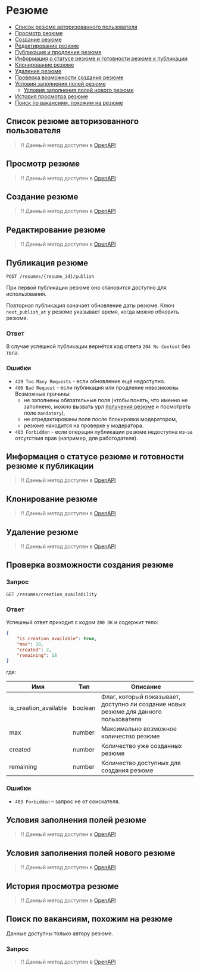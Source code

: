 # Резюме

* [Список резюме авторизованного пользователя](#mine)
* [Просмотр резюме](https://api.hh.ru/openapi/redoc#tag/Prosmotr-rezyume/operation/get-resume)
* [Создание резюме](#create)
* [Редактирование резюме](#edit)
* [Публикация и продление резюме](#publish)
* [Информация о статусе резюме и готовности резюме к публикации](#status-and-publication)
* [Клонирование резюме](#clone)
* [Удаление резюме](#delete)
* [Проверка возможности создания резюме](#availability)
* [Условия заполнения полей резюме](#conditions)
  * [Условия заполнения полей нового резюме](#init-conditions)
* [История просмотра резюме](#views)
* [Поиск по вакансиям, похожим на резюме](https://api.hh.ru/openapi/redoc#tag/Poisk-vakansij-dlya-soiskatelya/operation/get-vacancies-similar-to-resume)

<a name="mine"></a>
## Список резюме авторизованного пользователя

> !! Данный метод доступен в [OpenAPI](https://api.hh.ru/openapi/redoc#tag/Rezyume.-Prosmotr-informacii/operation/get-mine-resumes)

## Просмотр резюме

> !! Данный метод доступен в [OpenAPI](https://api.hh.ru/openapi/redoc#tag/Prosmotr-rezyume/operation/get-resume)

<a name="create"></a>
## Создание резюме

> !! Данный метод доступен в [OpenAPI](https://api.hh.ru/openapi/redoc#tag/Rezyume.-Sozdanie-i-obnovlenie/operation/create-resume)

<a name="edit"></a>
## Редактирование резюме

> !! Данный метод доступен в [OpenAPI](https://api.hh.ru/openapi/redoc#tag/Rezyume.-Sozdanie-i-obnovlenie/operation/edit-resume)

<a name="publish"></a>
## Публикация резюме

`POST /resumes/{resume_id}/publish`

При первой публикации резюме оно становится доступно для использования.

Повторная публикация означает обновление даты резюме. Ключ `next_publish_at`
у резюме указывает время, когда можно обновить резюме.


### Ответ

В случае успешной публикации вернётся код ответа `204 No Content` без тела.

### Ошибки

* `429 Too Many Requests` - если обновление ещё недоступно.
* `400 Bad Request` - если публикация или продление невозможны. Возможные причины:
  * не заполнены обязательные поля (чтобы понять, что именно не заполнено, можно вызвать урл [получения резюме](https://api.hh.ru/openapi/redoc#tag/Prosmotr-rezyume/operation/get-resume) и посмотреть поле `mandatory`),
  * не отредактированы поля после блокировки модератором,
  * резюме находится на проверке у модератора.
* `403 Forbidden` - если операция публикации резюме недоступна из-за отсутствия
  прав (например, для работодателя).


<a name="status-and-publication"></a>
## Информация о статусе резюме и готовности резюме к публикации

> !! Данный метод доступен в [OpenAPI](https://api.hh.ru/openapi/redoc#tag/Rezyume.-Prosmotr-informacii/operation/get-resume-status)

<a name="clone"></a>
## Клонирование резюме

> !! Данный метод доступен в [OpenAPI](https://api.hh.ru/openapi/redoc#tag/Rezyume.-Sozdanie-i-obnovlenie/operation/create-resume)

<a name="delete"></a>
## Удаление резюме

> !! Данный метод доступен в [OpenAPI](https://api.hh.ru/openapi/redoc#tag/Rezyume.-Sozdanie-i-obnovlenie/operation/delete-resume)

<a name="availability"></a>
## Проверка возможности создания резюме

### Запрос

```
GET /resumes/creation_availability
```

### Ответ

Успешный ответ приходит с кодом `200 OK` и содержит тело:

```json
{
    "is_creation_available": true,
    "max": 20,
    "created": 2,
    "remaining": 18
}
```

где:

Имя  | Тип    | Описание
---- | ------ | ---
is_creation_available  | boolean | Флаг, который показывает, доступно ли создание новых резюме для данного пользователя
max | number | Максимально возможное количество резюме
created  | number | Количество уже созданных резюме
remaining  | number | Количество доступных для создания резюме

### Ошибки

* `403 Forbidden` – запрос не от соискателя.


<a name="conditions"></a>
## Условия заполнения полей резюме

> !! Данный метод доступен в [OpenAPI](https://api.hh.ru/openapi/redoc#tag/Rezyume.-Usloviya-zapolneniya-polej/operation/get-resume-conditions)

<a name="init-conditions"></a>
## Условия заполнения полей нового резюме

> !! Данный метод доступен в [OpenAPI](https://api.hh.ru/openapi/redoc#tag/Rezyume.-Usloviya-zapolneniya-polej/operation/get-new-resume-conditions)

<a name="views"></a>
## История просмотра резюме

> !! Данный метод доступен в [OpenAPI](https://api.hh.ru/openapi/redoc#tag/Rezyume.-Prosmotr-informacii/operation/get-resume-view-history)

<a name="similar"></a>
## Поиск по вакансиям, похожим на резюме

Данные доступны только автору резюме.


### Запрос

> !! Данный метод доступен в [OpenAPI](https://api.hh.ru/openapi/redoc#tag/Poisk-vakansij-dlya-soiskatelya/operation/get-vacancies-similar-to-resume)
